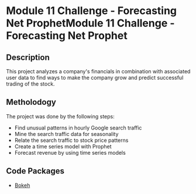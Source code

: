 # Module 11 Challenge - Forecasting Net ProphetModule 11 Challenge - Forecasting Net Prophet

## Description
This project analyzes a company's financials in combination with associated user data to find ways to make the company grow and predict successful trading of the stock.

## Metholodogy
The project was done by the following steps:
- Find unusual patterns in hourly Google search traffic
- Mine the search traffic data for seasonality
- Relate the search traffic to stock price patterns
- Create a time series model with Prophet
- Forecast revenue by using time series models

## Code Packages
- [Bokeh](https://docs.bokeh.org/en/latest/)
